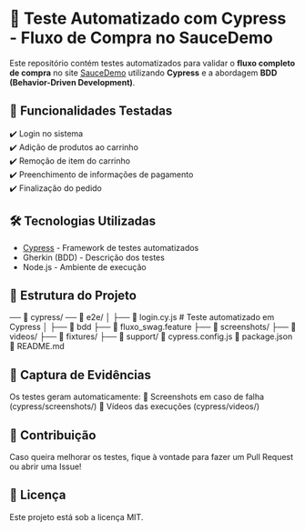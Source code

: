 # 🚀 Teste Automatizado com Cypress - Fluxo de Compra no SauceDemo

Este repositório contém testes automatizados para validar o **fluxo completo de compra** no site [SauceDemo](https://www.saucedemo.com/) utilizando **Cypress** e a abordagem **BDD (Behavior-Driven Development)**.

## 📌 **Funcionalidades Testadas**
✔️ Login no sistema  
✔️ Adição de produtos ao carrinho  
✔️ Remoção de item do carrinho  
✔️ Preenchimento de informações de pagamento  
✔️ Finalização do pedido  

## 🛠 **Tecnologias Utilizadas**
- [Cypress](https://www.cypress.io/) - Framework de testes automatizados
- Gherkin (BDD) - Descrição dos testes
- Node.js - Ambiente de execução

## 📂 **Estrutura do Projeto**

── 📁 cypress/
    ── 📁 e2e/ │ 
        ├── 📝 login.cy.js # Teste automatizado em Cypress │ 
        ├── 📁 bdd
         ├── 📝 fluxo_swag.feature 
    ├── 📁 screenshots/ 
    ├── 📁 videos/ 
    ├── 📁 fixtures/ 
    ├── 📁 support/ 
📄 cypress.config.js 
📄 package.json
📄 README.md 


## 🎥 **Captura de Evidências**
Os testes geram automaticamente: 📸 Screenshots em caso de falha (cypress/screenshots/) 🎥 Vídeos das execuções (cypress/videos/)

## 👥 **Contribuição**
Caso queira melhorar os testes, fique à vontade para fazer um Pull Request ou abrir uma Issue!

## 📄 **Licença**
Este projeto está sob a licença MIT.
